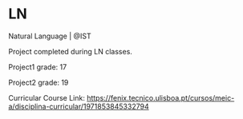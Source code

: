 # LN
Natural Language | @IST

Project completed during LN classes.

Project1 grade: 17

Project2 grade: 19

Curricular Course Link:
https://fenix.tecnico.ulisboa.pt/cursos/meic-a/disciplina-curricular/1971853845332794

